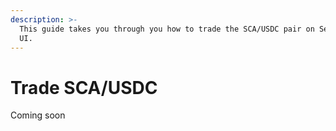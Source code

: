 ```yaml
---
description: >-
  This guide takes you through you how to trade the SCA/USDC pair on Serum DEX
  UI.
---
```


# Trade SCA/USDC

Coming soon



